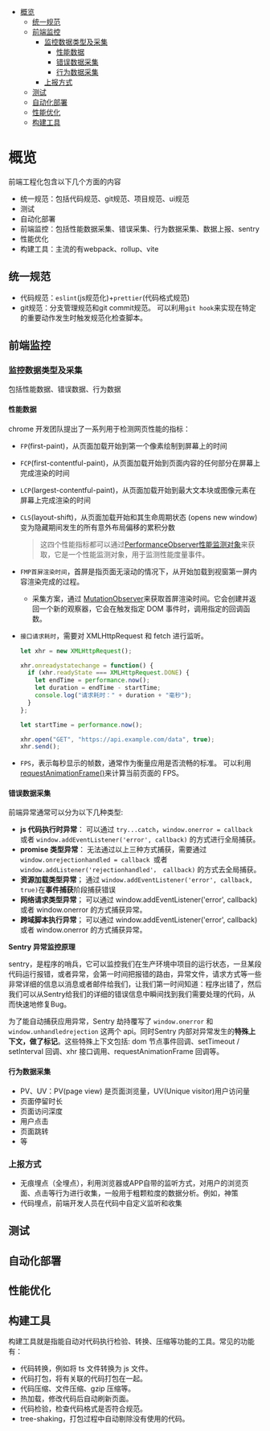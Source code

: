 - [概览](#概览)
  - [统一规范](#统一规范)
  - [前端监控](#前端监控)
    - [监控数据类型及采集](#监控数据类型及采集)
      - [性能数据](#性能数据)
      - [错误数据采集](#错误数据采集)
      - [行为数据采集](#行为数据采集)
    - [上报方式](#上报方式)
  - [测试](#测试)
  - [自动化部署](#自动化部署)
  - [性能优化](#性能优化)
  - [构建工具](#构建工具)

# 概览
前端工程化包含以下几个方面的内容
- 统一规范：包括代码规范、git规范、项目规范、ui规范
- 测试
- 自动化部署
- 前端监控：包括性能数据采集、错误采集、行为数据采集、数据上报、sentry
- 性能优化
- 构建工具：主流的有webpack、rollup、vite

## 统一规范
- 代码规范：`eslint`(js规范化)+`prettier`(代码格式规范)
- git规范：分支管理规范和git commit规范。
  可以利用`git hook`来实现在特定的重要动作发生时触发规范化检查脚本。


## 前端监控

### 监控数据类型及采集

包括性能数据、错误数据、行为数据
#### 性能数据
chrome 开发团队提出了一系列用于检测网页性能的指标：

- `FP`(first-paint)，从页面加载开始到第一个像素绘制到屏幕上的时间
- `FCP`(first-contentful-paint)，从页面加载开始到页面内容的任何部分在屏幕上完成渲染的时间
- `LCP`(largest-contentful-paint)，从页面加载开始到最大文本块或图像元素在屏幕上完成渲染的时间
- `CLS`(layout-shift)，从页面加载开始和其生命周期状态 (opens new window)变为隐藏期间发生的所有意外布局偏移的累积分数

    >这四个性能指标都可以通过[PerformanceObserver性能监测对象](https://developer.mozilla.org/zh-CN/docs/Web/API/PerformanceObserver)来获取，它是一个性能监测对象，用于监测性能度量事件。

- `FMP首屏渲染时间`，首屏是指页面无滚动的情况下，从开始加载到视窗第一屏内容渲染完成的过程。
  - 采集方案，通过 [MutationObserver](https://developer.mozilla.org/zh-CN/docs/Web/API/MutationObserver/MutationObserver)来获取首屏渲染时间。它会创建并返回一个新的观察器，它会在触发指定 DOM 事件时，调用指定的回调函数。

- `接口请求耗时`，需要对 XMLHttpRequest 和 fetch 进行监听。
    ```js
    let xhr = new XMLHttpRequest();

    xhr.onreadystatechange = function() {
      if (xhr.readyState === XMLHttpRequest.DONE) {
        let endTime = performance.now();
        let duration = endTime - startTime;
        console.log("请求耗时：" + duration + "毫秒");
      }
    };

    let startTime = performance.now();

    xhr.open("GET", "https://api.example.com/data", true);
    xhr.send();     
    ```
- `FPS`，表示每秒显示的帧数，通常作为衡量应用是否流畅的标准。
  可以利用 [requestAnimationFrame()](https://developer.mozilla.org/zh-CN/docs/Web/API/window/requestAnimationFrame)来计算当前页面的 FPS。

#### 错误数据采集
前端异常通常可以分为以下几种类型:

- **js 代码执行时异常**：
  可以通过 `try...catch`，`window.onerror = callback` 或者 `window.addEventListener('error', callback)` 的方式进行全局捕获。
- **promise 类型异常**：
  无法通过以上三种方式捕获，需要通过 `window.onrejectionhandled = callback `或者 `window.addListener('rejectionhandled'， callback)` 的方式去全局捕获。
- **资源加载类型异常**；
  通过 `window.addEventListener('error', callback, true)`在**事件捕获**阶段捕获错误
- **网络请求类型异常**；
  可以通过 window.addEventListener('error', callback) 或者 window.onerror 的方式捕获异常。
- **跨域脚本执行异常**；
  可以通过 window.addEventListener('error', callback) 或者 window.onerror 的方式捕获异常。
  
**Sentry 异常监控原理**

sentry，是程序的哨兵，它可以监控我们在生产环境中项目的运行状态，一旦某段代码运行报错，或者异常，会第一时间把报错的路由，异常文件，请求方式等一些非常详细的信息以消息或者邮件给我们，让我们第一时间知道：程序出错了，然后我们可以从Sentry给我们的详细的错误信息中瞬间找到我们需要处理的代码，从而快速地修复Bug。

为了能自动捕获应用异常，Sentry 劫持覆写了 `window.onerror` 和 `window.unhandledrejection` 这两个 api。同时Sentry 内部对异常发生的**特殊上下文，做了标记**。这些特殊上下文包括: dom 节点事件回调、setTimeout / setInterval 回调、xhr 接口调用、requestAnimationFrame 回调等。



#### 行为数据采集

- PV、UV：PV(page view) 是页面浏览量，UV(Unique visitor)用户访问量
- 页面停留时长
- 页面访问深度
- 用户点击
- 页面跳转
- 等


### 上报方式
- 无痕埋点（全埋点），利用浏览器或APP自带的监听方式，对用户的浏览页面、点击等行为进行收集，一般用于粗颗粒度的数据分析。例如，神策
- 代码埋点，前端开发人员在代码中自定义监听和收集


## 测试

## 自动化部署
## 性能优化

## 构建工具
构建工具就是指能自动对代码执行检验、转换、压缩等功能的工具。常见的功能有：
- 代码转换，例如将 ts 文件转换为 js 文件。
- 代码打包，将有关联的代码打包在一起。
- 代码压缩、文件压缩、gzip 压缩等。
- 热加载，修改代码后自动刷新页面。
- 代码检验，检查代码格式是否符合规范。
- tree-shaking，打包过程中自动剔除没有使用的代码。